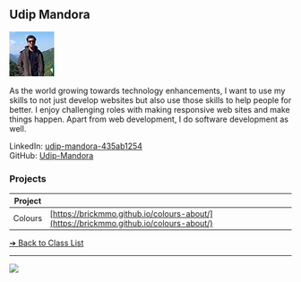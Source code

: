 <style>@import url("//readme.codeadam.ca/readme.css");</style>

## Udip Mandora

![Udip Mandora](../images/udipmandora.png)

As the world growing towards technology enhancements, I want to use my skills to not just develop websites but also use those skills to help people for better. I enjoy challenging roles with making responsive web sites and make things happen. Apart from web development, I do software development as well.

LinkedIn: [udip-mandora-435ab1254](https://www.linkedin.com/in/udip-mandora-435ab1254/)  
GitHub: [Udip-Mandora](https://github.com/Udip-Mandora)  

### Projects

| Project | |
| - | - |
| Colours | [https://brickmmo.github.io/colours-about/](https://brickmmo.github.io/colours-about/) |

[&#10132; Back to Class List](/)

---

<a href="https://brickmmo.com">
<img src="https://brickmmo.com/images/brickmmo-logo-horizontal.jpg" width="100">
</a>
